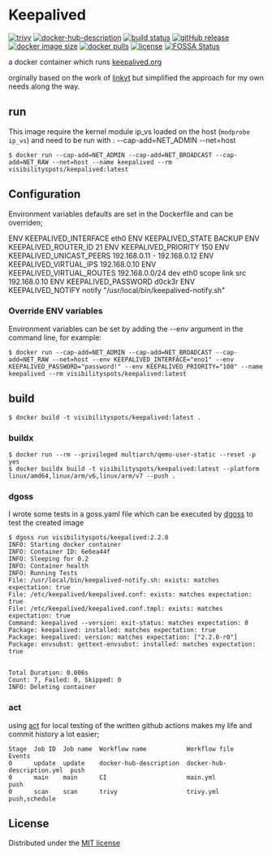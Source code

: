 # Keepalived 

[![trivy](https://github.com/visibilityspots/dockerfile-keepalived/actions/workflows/trivy.yml/badge.svg)](https://github.com/visibilityspots/dockerfile-keepalived/actions/workflows/trivy.yml)
[![docker-hub-description](https://github.com/visibilityspots/dockerfile-keepalived/actions/workflows/docker-hub-description.yml/badge.svg)](https://github.com/visibilityspots/dockerfile-keepalived/actions/workflows/docker-hub-description.yml)
[![build status](https://github.com/visibilityspots/dockerfile-keepalived/actions/workflows/main.yml/badge.svg)](https://github.com/visibilityspots/dockerfile-keepalived/actions/workflows/main.yml)
[![gitHub release](https://img.shields.io/github/v/release/visibilityspots/dockerfile-keepalived)](https://github.com/visibilityspots/dockerfile-keepalived/releases)
[![docker image size](https://img.shields.io/docker/image-size/visibilityspots/keepalived/latest)](https://hub.docker.com/r/visibilityspots/keepalived)
[![docker pulls](https://img.shields.io/docker/pulls/visibilityspots/keepalived.svg)](https://hub.docker.com/r/visibilityspots/keepalived/)
[![license](https://img.shields.io/badge/license-MIT-blue.svg)](https://opensource.org/licenses/MIT)
[![FOSSA Status](https://app.fossa.com/api/projects/git%2Bgithub.com%2Fvisibilityspots%2Fdockerfile-keepalived.svg?type=shield&issueType=license)](https://app.fossa.com/projects/git%2Bgithub.com%2Fvisibilityspots%2Fdockerfile-keepalived?ref=badge_shield&issueType=license)


a docker container which runs [keepalived.org](http://keepalived.org/)

orginally based on the work of [linkvt](https://github.com/linkvt/docker-keepalived) but simplified the approach for my own needs along the way.

## run

This image require the kernel module ip_vs loaded on the host (`modprobe ip_vs`) and need to be run with : --cap-add=NET_ADMIN --net=host

```
$ docker run --cap-add=NET_ADMIN --cap-add=NET_BROADCAST --cap-add=NET_RAW --net=host --name keepalived --rm visibilityspots/keepalived:latest
```

## Configuration

Environment variables defaults are set in the Dockerfile and can be overriden;

ENV KEEPALIVED_INTERFACE eth0
ENV KEEPALIVED_STATE BACKUP
ENV KEEPALIVED_ROUTER_ID 21
ENV KEEPALIVED_PRIORITY 150
ENV KEEPALIVED_UNICAST_PEERS 192.168.0.11 - 192.168.0.12
ENV KEEPALIVED_VIRTUAL_IPS 192.168.0.10
ENV KEEPALIVED_VIRTUAL_ROUTES 192.168.0.0/24 dev eth0 scope link src 192.168.0.10
ENV KEEPALIVED_PASSWORD d0ck3r
ENV KEEPALIVED_NOTIFY notify "/usr/local/bin/keepalived-notify.sh"

### Override ENV variables

Environment variables can be set by adding the --env argument in the command line, for example:


```
$ docker run --cap-add=NET_ADMIN --cap-add=NET_BROADCAST --cap-add=NET_RAW --net=host --env KEEPALIVED_INTERFACE="eno1" --env KEEPALIVED_PASSWORD="password!" --env KEEPALIVED_PRIORITY="100" --name keepalived --rm visibilityspots/keepalived:latest
```

## build

```
$ docker build -t visibilityspots/keepalived:latest .
```

### buildx

```
$ docker run --rm --privileged multiarch/qemu-user-static --reset -p yes
$ docker buildx build -t visibilityspots/keepalived:latest --platform linux/amd64,linux/arm/v6,linux/arm/v7 --push .
```

### dgoss

I wrote some tests in a goss.yaml file which can be executed by [dgoss](https://github.com/aelsabbahy/goss/tree/master/extras/dgoss) to test the created image

```
$ dgoss run visibilityspots/keepalived:2.2.8
INFO: Starting docker container
INFO: Container ID: 6e6ea44f
INFO: Sleeping for 0.2
INFO: Container health
INFO: Running Tests
File: /usr/local/bin/keepalived-notify.sh: exists: matches expectation: true
File: /etc/keepalived/keepalived.conf: exists: matches expectation: true
File: /etc/keepalived/keepalived.conf.tmpl: exists: matches expectation: true
Command: keepalived --version: exit-status: matches expectation: 0
Package: keepalived: installed: matches expectation: true
Package: keepalived: version: matches expectation: ["2.2.8-r0"]
Package: envsubst: gettext-envsubst: installed: matches expectation: true


Total Duration: 0.006s
Count: 7, Failed: 0, Skipped: 0
INFO: Deleting container
```

### act

using [act](https://github.com/nektos/act#overview----) for local testing of the written github actions makes my life and commit history a lot easier;

```
Stage  Job ID  Job name  Workflow name           Workflow file               Events
0      update  update    docker-hub-description  docker-hub-description.yml  push
0      main    main      CI                      main.yml                    push
0      scan    scan      trivy                   trivy.yml                   push,schedule
```

## License

Distributed under the [MIT license](https://github.com/visibilityspots/dockerfile-keepalived/blob/master/LICENSE)
